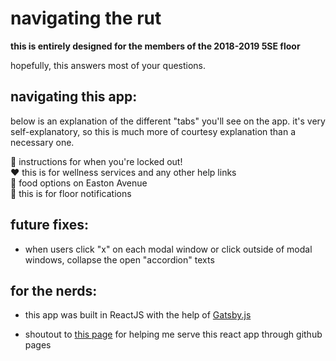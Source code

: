 # navigating the rut

**this is entirely designed for the members of the 2018-2019 5SE floor**

hopefully, this answers most of your questions.

## navigating this app:

below is an explanation of the different "tabs" you'll see on the app. it's very self-explanatory, so this is much more of courtesy explanation than a necessary one.

:key: instructions for when you're locked out!
<br>
:heart: this is for wellness services and any other help links
<br>
:fork_and_knife: food options on Easton Avenue
<br>
:bell: this is for floor notifications
<br>

## future fixes:

* when users click "x" on each modal window or click outside of modal windows, collapse the open "accordion" texts

## for the nerds:

* this app was built in ReactJS with the help of [Gatsby.js](https://www.gatsbyjs.org/)

* shoutout to [this page](https://www.gatsbyjs.org/docs/how-gatsby-works-with-github-pages/) for helping me serve this react app through github pages
